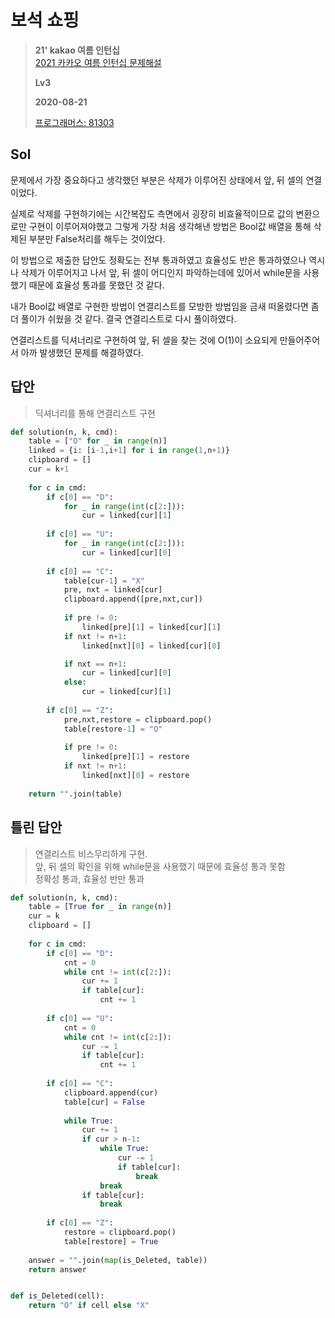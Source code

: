 # 보석 쇼핑
> **21' kakao 여름 인턴십**  
> [2021 카카오 여름 인턴십 문제해설](https://tech.kakao.com/2021/07/08/2021-카카오-인턴십-for-tech-developers-코딩-테스트-해설/)  
>
> **Lv3**
>
> **2020-08-21**
>
> [프로그래머스: 81303](https://programmers.co.kr/learn/courses/30/lessons/81303)

## Sol

문제에서 가장 중요하다고 생각했던 부분은 삭제가 이루어진 상태에서 앞, 뒤 셀의 연결이었다. 

실제로 삭제를 구현하기에는 시간복잡도 측면에서 굉장히 비효율적이므로 값의 변환으로만 구현이 이루어져야했고 그렇게 가장 처음 생각해낸 방법은 Bool값 배열을 통해 삭제된 부분만 False처리를 해두는 것이었다. 

이 방법으로 제출한 답안도 정확도는 전부 통과하였고 효율성도 반은 통과하였으나 역시나 삭제가 이루어지고 나서 앞, 뒤 셀이 어디인지 파악하는데에 있어서 while문을 사용했기 때문에 효율성 통과를 못했던 것 같다.

내가 Bool값 배열로 구현한 방법이 연결리스트를 모방한 방법임을 금새 떠올렸다면 좀 더 풀이가 쉬웠을 것 같다. 결국 연결리스트로 다시 풀이하였다.

연결리스트를 딕셔너리로 구현하여 앞, 뒤 셀을 찾는 것에 O(1)이 소요되게 만들어주어서 아까 발생했던 문제를 해결하였다.

## 답안
> 딕셔너리를 통해 연결리스트 구현
```python
def solution(n, k, cmd):
    table = ["O" for _ in range(n)]
    linked = {i: [i-1,i+1] for i in range(1,n+1)}
    clipboard = []
    cur = k+1
    
    for c in cmd:
        if c[0] == "D":
            for _ in range(int(c[2:])):
                cur = linked[cur][1]
        
        if c[0] == "U":
            for _ in range(int(c[2:])):
                cur = linked[cur][0]
        
        if c[0] == "C":
            table[cur-1] = "X"
            pre, nxt = linked[cur]
            clipboard.append([pre,nxt,cur])
            
            if pre != 0:
                linked[pre][1] = linked[cur][1] 
            if nxt != n+1:
                linked[nxt][0] = linked[cur][0]

            if nxt == n+1:
                cur = linked[cur][0] 
            else:
                cur = linked[cur][1] 
            
        if c[0] == "Z":
            pre,nxt,restore = clipboard.pop()
            table[restore-1] = "O"
            
            if pre != 0:
                linked[pre][1] = restore
            if nxt != n+1:
                linked[nxt][0] = restore
            
    return "".join(table)
```

## 틀린 답안
> 연결리스트 비스무리하게 구현.  
> 앞, 뒤 셀의 확인을 위해 while문을 사용했기 때문에 효율성 통과 못함  
> 정확성 통과, 효율성 반만 통과
```python
def solution(n, k, cmd):
    table = [True for _ in range(n)]
    cur = k
    clipboard = []
    
    for c in cmd:
        if c[0] == "D":
            cnt = 0
            while cnt != int(c[2:]):                
                cur += 1
                if table[cur]:
                    cnt += 1
        
        if c[0] == "U":
            cnt = 0
            while cnt != int(c[2:]):                
                cur -= 1
                if table[cur]:
                    cnt += 1
        
        if c[0] == "C":
            clipboard.append(cur)
            table[cur] = False
            
            while True:  
                cur += 1
                if cur > n-1:
                    while True:
                        cur -= 1
                        if table[cur]: 
                            break  
                    break
                if table[cur]: 
                    break                    
                
        if c[0] == "Z":
            restore = clipboard.pop()
            table[restore] = True
            
    answer = "".join(map(is_Deleted, table))
    return answer


def is_Deleted(cell):
    return "O" if cell else "X"
```